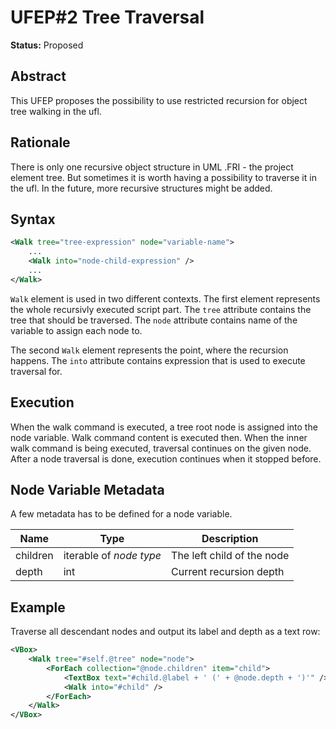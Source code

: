 UFEP#2 Tree Traversal
=====================

**Status:** Proposed

Abstract
--------

This UFEP proposes the possibility to use restricted recursion
for object tree walking in the ufl.

Rationale
---------

There is only one recursive object structure in UML .FRI - the project
element tree. But sometimes it is worth having a possibility to
traverse it in the ufl. In the future, more recursive structures might
be added.

Syntax
------

```xml
<Walk tree="tree-expression" node="variable-name">
    ...
    <Walk into="node-child-expression" />
    ...
</Walk>
```

`Walk` element is used in two different contexts. The first element represents
the whole recursivly executed script part. The `tree` attribute contains
the tree that should be traversed. The `node` attribute contains name of the
variable to assign each node to.

The second `Walk` element represents the point, where the recursion happens.
The `into` attribute contains expression that is used to execute traversal
for.

Execution
---------

When the walk command is executed, a tree root node is assigned into the
node variable. Walk command content is executed then. When the inner walk
command is being executed, traversal continues on the given node. After
a node traversal is done, execution continues when it stopped before.

Node Variable Metadata
----------------------

A few metadata has to be defined for a node variable.

| Name     | Type                    | Description                |
|----------|-------------------------|----------------------------|
| children | iterable of _node type_ | The left child of the node |
| depth    | int                     | Current recursion depth    | 

Example
-------

Traverse all descendant nodes and output its label and depth as a text row:
```xml
<VBox>
    <Walk tree="#self.@tree" node="node">
        <ForEach collection="@node.children" item="child">
            <TextBox text="#child.@label + ' (' + @node.depth + ')'" />
            <Walk into="#child" />
        </ForEach>
    </Walk>
</VBox>
```
